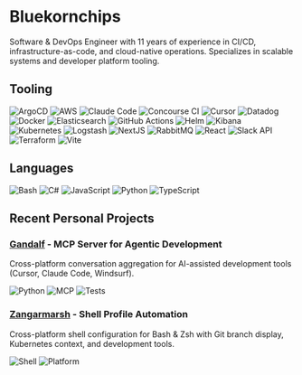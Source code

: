 # Bluekornchips

Software & DevOps Engineer with 11 years of experience in CI/CD, infrastructure-as-code, and cloud-native operations. Specializes in scalable systems and developer platform tooling.

## Tooling

![ArgoCD](https://img.shields.io/badge/-ArgoCD-blue?style=flat-square&logo=argocd&logoColor=white)
![AWS](https://img.shields.io/badge/-AWS-orange?style=flat-square&logo=amazonaws&logoColor=white)
![Claude Code](https://img.shields.io/badge/-Claude_Code-purple?style=flat-square&logo=claude&logoColor=white)
![Concourse CI](https://img.shields.io/badge/-Concourse_CI-lightgreen?style=flat-square&logo=concourse&logoColor=white)
![Cursor](https://img.shields.io/badge/-Cursor-blue?style=flat-square&logo=cursor&logoColor=white)
![Datadog](https://img.shields.io/badge/-Datadog-orange?style=flat-square&logo=datadog&logoColor=white)
![Docker](https://img.shields.io/badge/-Docker-blue?style=flat-square&logo=docker&logoColor=white)
![Elasticsearch](https://img.shields.io/badge/-Elasticsearch-yellow?style=flat-square&logo=elasticsearch&logoColor=white)
![GitHub Actions](https://img.shields.io/badge/-GitHub_Actions-black?style=flat-square&logo=githubactions&logoColor=white)
![Helm](https://img.shields.io/badge/-Helm-blue?style=flat-square&logo=helm&logoColor=white)
![Kibana](https://img.shields.io/badge/-Kibana-blue?style=flat-square&logo=kibana&logoColor=white)
![Kubernetes](https://img.shields.io/badge/-Kubernetes-blue?style=flat-square&logo=kubernetes&logoColor=white)
![Logstash](https://img.shields.io/badge/-Logstash-orange?style=flat-square&logo=logstash&logoColor=white)
![NextJS](https://img.shields.io/badge/-NextJS-black?style=flat-square&logo=next.js&logoColor=white)
![RabbitMQ](https://img.shields.io/badge/-RabbitMQ-orange?style=flat-square&logo=rabbitmq&logoColor=white)
![React](https://img.shields.io/badge/-React-blue?style=flat-square&logo=react&logoColor=white)
![Slack API](https://img.shields.io/badge/-Slack_API-4A154B?style=flat-square&logo=slack&logoColor=white)
![Terraform](https://img.shields.io/badge/-Terraform-blue?style=flat-square&logo=terraform&logoColor=white)
![Vite](https://img.shields.io/badge/-Vite-purple?style=flat-square&logo=vite&logoColor=white)

## Languages

![Bash](https://img.shields.io/badge/-Bash-black?style=flat-square&logo=gnubash&logoColor=white)
![C#](https://img.shields.io/badge/-Csharp-blue?style=flat-square&logo=csharp&logoColor=white)
![JavaScript](https://img.shields.io/badge/-JavaScript-yellow?style=flat-square&logo=javascript&logoColor=white)
![Python](https://img.shields.io/badge/-Python-blue?style=flat-square&logo=python&logoColor=white)
![TypeScript](https://img.shields.io/badge/-TypeScript-blue?style=flat-square&logo=typescript&logoColor=white)

## Recent Personal Projects

### [Gandalf](https://github.com/bluekornchips/gandalf) - MCP Server for Agentic Development

Cross-platform conversation aggregation for AI-assisted development tools (Cursor, Claude Code, Windsurf).

![Python](https://img.shields.io/badge/-Python-blue?style=flat-square&logo=python&logoColor=white)
![MCP](https://img.shields.io/badge/-MCP-purple?style=flat-square&logo=modelcontextprotocol&logoColor=white)
![Tests](https://img.shields.io/badge/-1118_tests-green?style=flat-square)

### [Zangarmarsh](https://github.com/bluekornchips/zangarmarsh) - Shell Profile Automation

Cross-platform shell configuration for Bash & Zsh with Git branch display, Kubernetes context, and development tools.

![Shell](https://img.shields.io/badge/-Bash%20%7C%20Zsh-blue?style=flat-square&logo=gnubash&logoColor=white)
![Platform](https://img.shields.io/badge/-macOS%20%7C%20Linux%20%7C%20WSL-green?style=flat-square&logo=linux&logoColor=white)
